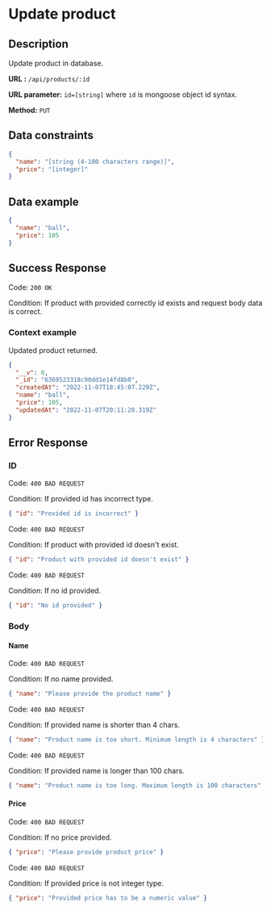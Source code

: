 # Update product

## Description

Update product in database.

<b>URL :</b> `/api/products/:id`

<b>URL parameter:</b> `id=[string]` where `id` is mongoose object id syntax.

<b>Method:</b> `PUT`

## Data constraints

```json
{
  "name": "[string (4-100 characters range)]",
  "price": "[integer]"
}
```

## Data example

```json
{
  "name": "ball",
  "price": 105
}
```

## Success Response

Code: `200 OK`

Condition: If product with provided correctly id exists and request body data is correct.

### Context example

Updated product returned.

```json
{
  "__v": 0,
  "_id": "6369523318c90dd1e14fd8b0",
  "createdAt": "2022-11-07T18:45:07.229Z",
  "name": "ball",
  "price": 105,
  "updatedAt": "2022-11-07T20:11:20.319Z"
}
```

## Error Response

### ID

Code: `400 BAD REQUEST`

Condition: If provided id has incorrect type.

```json
{ "id": "Provided id is incorrect" }
```

Code: `400 BAD REQUEST`

Condition: If product with provided id doesn't exist.

```json
{ "id": "Product with provided id doesn't exist" }
```

Code: `400 BAD REQUEST`

Condition: If no id provided.

```json
{ "id": "No id provided" }
```

### Body

#### Name

Code: `400 BAD REQUEST`

Condition: If no name provided.

```json
{ "name": "Please provide the product name" }
```

Code: `400 BAD REQUEST`

Condition: If provided name is shorter than 4 chars.

```json
{ "name": "Product name is too short. Minimum length is 4 characters" }
```

Code: `400 BAD REQUEST`

Condition: If provided name is longer than 100 chars.

```json
{ "name": "Product name is too long. Maximum length is 100 characters" }
```

#### Price

Code: `400 BAD REQUEST`

Condition: If no price provided.

```json
{ "price": "Please provide product price" }
```

Code: `400 BAD REQUEST`

Condition: If provided price is not integer type.

```json
{ "price": "Provided price has to be a numeric value" }
```
